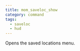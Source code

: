 ```yaml
---
title: mom_saveloc_show
category: command
tags:
  - saveloc
  - hud
---
```


Opens the saved locations menu.
